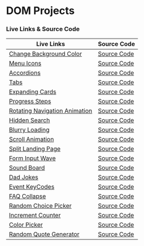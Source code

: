 # DOM Projects

### Live Links & Source Code

| Live Links                                                                                        | Source Code                                                                                  |
| ------------------------------------------------------------------------------------------------- | -------------------------------------------------------------------------------------------- |
| [Change Background Color](https://adityackr.github.io/dom-projects/01-change-bg-color/)           | [Source Code](https://github.com/adityackr/dom-projects/tree/main/01-change-bg-color)        |
| [Menu Icons](https://adityackr.github.io/dom-projects/02-menu-icons/)                             | [Source Code](https://github.com/adityackr/dom-projects/tree/main/02-menu-icons)             |
| [Accordions](https://adityackr.github.io/dom-projects/03-accordions/)                             | [Source Code](https://github.com/adityackr/dom-projects/tree/main/03-accordions)             |
| [Tabs](https://adityackr.github.io/dom-projects/04-tabs/)                                         | [Source Code](https://github.com/adityackr/dom-projects/tree/main/04-tabs)                   |
| [Expanding Cards](https://adityackr.github.io/dom-projects/05-expanding-cards/)                   | [Source Code](https://github.com/adityackr/dom-projects/tree/main/05-expanding-cards)        |
| [Progress Steps](https://adityackr.github.io/dom-projects/06-progress-steps/)                     | [Source Code](https://github.com/adityackr/dom-projects/tree/main/06-progress-steps)         |
| [Rotating Navigation Animation](https://adityackr.github.io/dom-projects/07-rotating-navigation/) | [Source Code](https://github.com/adityackr/dom-projects/tree/main/07-rotating-navigation)    |
| [Hidden Search](https://adityackr.github.io/dom-projects/08-hidden-search/)                       | [Source Code](https://github.com/adityackr/dom-projects/tree/main/08-hidden-search)          |
| [Blurry Loading](https://adityackr.github.io/dom-projects/09-blurry-loading/)                     | [Source Code](https://github.com/adityackr/dom-projects/tree/main/09-blurry-loading)         |
| [Scroll Animation](https://adityackr.github.io/dom-projects/10-scroll-animation/)                 | [Source Code](https://github.com/adityackr/dom-projects/tree/main/10-scroll-animation)       |
| [Split Landing Page](https://adityackr.github.io/dom-projects/11-split-landing-page/)             | [Source Code](https://github.com/adityackr/dom-projects/tree/main/11-split-landing-page)     |
| [Form Input Wave](https://adityackr.github.io/dom-projects/12-form-input-wave/)                   | [Source Code](https://github.com/adityackr/dom-projects/tree/main/12-form-input-wave)        |
| [Sound Board](https://adityackr.github.io/dom-projects/13-sound-board/)                           | [Source Code](https://github.com/adityackr/dom-projects/tree/main/13-sound-board)            |
| [Dad Jokes](https://adityackr.github.io/dom-projects/14-dad-jokes/)                               | [Source Code](https://github.com/adityackr/dom-projects/tree/main/14-dad-jokes)              |
| [Event KeyCodes](https://adityackr.github.io/dom-projects/15-event-keycodes/)                     | [Source Code](https://github.com/adityackr/dom-projects/tree/main/15-event-keycodes)         |
| [FAQ Collapse](https://adityackr.github.io/dom-projects/16-faq-collapse/)                         | [Source Code](https://github.com/adityackr/dom-projects/tree/main/16-faq-collapse)           |
| [Random Choice Picker](https://adityackr.github.io/dom-projects/17-random-choice-picker/)         | [Source Code](https://github.com/adityackr/dom-projects/tree/main/17-random-choice-picker)   |
| [Increment Counter](https://adityackr.github.io/dom-projects/19-incrementing-counter/)            | [Source Code](https://github.com/adityackr/dom-projects/tree/main/19-incrementing-counter)   |
| [Color Picker](https://adityackr.github.io/dom-projects/20-color-picker/)                         | [Source Code](https://github.com/adityackr/dom-projects/tree/main/20-color-picker)           |
| [Random Quote Generator](https://adityackr.github.io/dom-projects/21-random-quote-generator/)     | [Source Code](https://github.com/adityackr/dom-projects/tree/main/21-random-quote-generator) |
